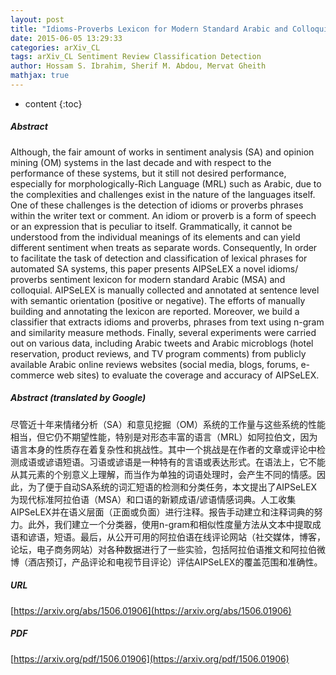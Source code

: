```yaml
---
layout: post
title: "Idioms-Proverbs Lexicon for Modern Standard Arabic and Colloquial Sentiment Analysis"
date: 2015-06-05 13:29:33
categories: arXiv_CL
tags: arXiv_CL Sentiment Review Classification Detection
author: Hossam S. Ibrahim, Sherif M. Abdou, Mervat Gheith
mathjax: true
---
```


* content
{:toc}

##### Abstract
Although, the fair amount of works in sentiment analysis (SA) and opinion mining (OM) systems in the last decade and with respect to the performance of these systems, but it still not desired performance, especially for morphologically-Rich Language (MRL) such as Arabic, due to the complexities and challenges exist in the nature of the languages itself. One of these challenges is the detection of idioms or proverbs phrases within the writer text or comment. An idiom or proverb is a form of speech or an expression that is peculiar to itself. Grammatically, it cannot be understood from the individual meanings of its elements and can yield different sentiment when treats as separate words. Consequently, In order to facilitate the task of detection and classification of lexical phrases for automated SA systems, this paper presents AIPSeLEX a novel idioms/ proverbs sentiment lexicon for modern standard Arabic (MSA) and colloquial. AIPSeLEX is manually collected and annotated at sentence level with semantic orientation (positive or negative). The efforts of manually building and annotating the lexicon are reported. Moreover, we build a classifier that extracts idioms and proverbs, phrases from text using n-gram and similarity measure methods. Finally, several experiments were carried out on various data, including Arabic tweets and Arabic microblogs (hotel reservation, product reviews, and TV program comments) from publicly available Arabic online reviews websites (social media, blogs, forums, e-commerce web sites) to evaluate the coverage and accuracy of AIPSeLEX.

##### Abstract (translated by Google)
尽管近十年来情绪分析（SA）和意见挖掘（OM）系统的工作量与这些系统的性能相当，但它仍不期望性能，特别是对形态丰富的语言（MRL）如阿拉伯文，因为语言本身的性质存在着复杂性和挑战性。其中一个挑战是在作者的文章或评论中检测成语或谚语短语。习语或谚语是一种特有的言语或表达形式。在语法上，它不能从其元素的个别意义上理解，而当作为单独的词语处理时，会产生不同的情感。因此，为了便于自动SA系统的词汇短语的检测和分类任务，本文提出了AIPSeLEX为现代标准阿拉伯语（MSA）和口语的新颖成语/谚语情感词典。人工收集AIPSeLEX并在语义层面（正面或负面）进行注释。报告手动建立和注释词典的努力。此外，我们建立一个分类器，使用n-gram和相似性度量方法从文本中提取成语和谚语，短语。最后，从公开可用的阿拉伯语在线评论网站（社交媒体，博客，论坛，电子商务网站）对各种数据进行了一些实验，包括阿拉伯语推文和阿拉伯微博（酒店预订，产品评论和电视节目评论）评估AIPSeLEX的覆盖范围和准确性。

##### URL
[https://arxiv.org/abs/1506.01906](https://arxiv.org/abs/1506.01906)

##### PDF
[https://arxiv.org/pdf/1506.01906](https://arxiv.org/pdf/1506.01906)

